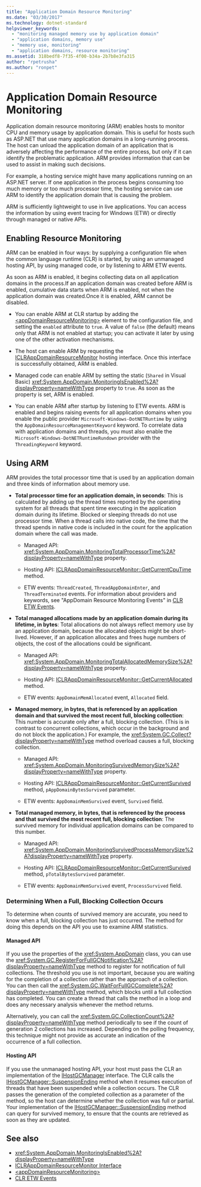 ```yaml
---
title: "Application Domain Resource Monitoring"
ms.date: "03/30/2017"
ms.technology: dotnet-standard
helpviewer_keywords:
  - "monitoring managed memory use by application domain"
  - "application domains, memory use"
  - "memory use, monitoring"
  - "application domains, resource monitoring"
ms.assetid: 318bedf8-7f35-4f00-b34a-2b7b8e3fa315
author: "rpetrusha"
ms.author: "ronpet"
---
```

# Application Domain Resource Monitoring

Application domain resource monitoring (ARM) enables hosts to monitor CPU and memory usage by application domain. This is useful for hosts such as ASP.NET that use many application domains in a long-running process. The host can unload the application domain of an application that is adversely affecting the performance of the entire process, but only if it can identify the problematic application. ARM provides information that can be used to assist in making such decisions.

For example, a hosting service might have many applications running on an ASP.NET server. If one application in the process begins consuming too much memory or too much processor time, the hosting service can use ARM to identify the application domain that is causing the problem.

ARM is sufficiently lightweight to use in live applications. You can access the information by using event tracing for Windows (ETW) or directly through managed or native APIs.

## Enabling Resource Monitoring

ARM can be enabled in four ways: by supplying a configuration file when the common language runtime (CLR) is started, by using an unmanaged hosting API, by using managed code, or by listening to ARM ETW events.

As soon as ARM is enabled, it begins collecting data on all application domains in the process.If an application domain was created before ARM is enabled, cumulative data starts when ARM is enabled, not when the application domain was created.Once it is enabled, ARM cannot be disabled.

- You can enable ARM at CLR startup by adding the [\<appDomainResourceMonitoring>](../../../docs/framework/configure-apps/file-schema/runtime/appdomainresourcemonitoring-element.md) element to the configuration file, and setting the `enabled` attribute to `true`. A value of `false` (the default) means only that ARM is not enabled at startup; you can activate it later by using one of the other activation mechanisms.

- The host can enable ARM by requesting the [ICLRAppDomainResourceMonitor](../../../docs/framework/unmanaged-api/hosting/iclrappdomainresourcemonitor-interface.md) hosting interface. Once this interface is successfully obtained, ARM is enabled.

- Managed code can enable ARM by setting the static (`Shared` in Visual Basic) <xref:System.AppDomain.MonitoringIsEnabled%2A?displayProperty=nameWithType> property to `true`. As soon as the property is set, ARM is enabled.

- You can enable ARM after startup by listening to ETW events. ARM is enabled and begins raising events for all application domains when you enable the public provider `Microsoft-Windows-DotNETRuntime` by using the `AppDomainResourceManagementKeyword` keyword. To correlate data with application domains and threads, you must also enable the `Microsoft-Windows-DotNETRuntimeRundown` provider with the `ThreadingKeyword` keyword.

## Using ARM

ARM provides the total processor time that is used by an application domain and three kinds of information about memory use.

- **Total processor time for an application domain, in seconds**: This is calculated by adding up the thread times reported by the operating system for all threads that spent time executing in the application domain during its lifetime. Blocked or sleeping threads do not use processor time. When a thread calls into native code, the time that the thread spends in native code is included in the count for the application domain where the call was made.

  - Managed API: <xref:System.AppDomain.MonitoringTotalProcessorTime%2A?displayProperty=nameWithType> property.

  - Hosting API: [ICLRAppDomainResourceMonitor::GetCurrentCpuTime](../../../docs/framework/unmanaged-api/hosting/iclrappdomainresourcemonitor-getcurrentcputime-method.md) method.

  - ETW events: `ThreadCreated`, `ThreadAppDomainEnter`, and `ThreadTerminated` events. For information about providers and keywords, see "AppDomain Resource Monitoring Events" in [CLR ETW Events](../../../docs/framework/performance/clr-etw-events.md).

- **Total managed allocations made by an application domain during its lifetime, in bytes**: Total allocations do not always reflect memory use by an application domain, because the allocated objects might be short-lived. However, if an application allocates and frees huge numbers of objects, the cost of the allocations could be significant.

  - Managed API: <xref:System.AppDomain.MonitoringTotalAllocatedMemorySize%2A?displayProperty=nameWithType> property.

  - Hosting API: [ICLRAppDomainResourceMonitor::GetCurrentAllocated](../../../docs/framework/unmanaged-api/hosting/iclrappdomainresourcemonitor-getcurrentallocated-method.md) method.

  - ETW events: `AppDomainMemAllocated` event, `Allocated` field.

- **Managed memory, in bytes, that is referenced by an application domain and that survived the most recent full, blocking collection**: This number is accurate only after a full, blocking collection. (This is in contrast to concurrent collections, which occur in the background and do not block the application.) For example, the <xref:System.GC.Collect?displayProperty=nameWithType> method overload causes a full, blocking collection.

  - Managed API: <xref:System.AppDomain.MonitoringSurvivedMemorySize%2A?displayProperty=nameWithType> property.

  - Hosting API: [ICLRAppDomainResourceMonitor::GetCurrentSurvived](../../../docs/framework/unmanaged-api/hosting/iclrappdomainresourcemonitor-getcurrentsurvived-method.md) method, `pAppDomainBytesSurvived` parameter.

  - ETW events: `AppDomainMemSurvived` event, `Survived` field.

- **Total managed memory, in bytes, that is referenced by the process and that survived the most recent full, blocking collection**: The survived memory for individual application domains can be compared to this number.

  - Managed API: <xref:System.AppDomain.MonitoringSurvivedProcessMemorySize%2A?displayProperty=nameWithType> property.

  - Hosting API: [ICLRAppDomainResourceMonitor::GetCurrentSurvived](../../../docs/framework/unmanaged-api/hosting/iclrappdomainresourcemonitor-getcurrentsurvived-method.md) method, `pTotalBytesSurvived` parameter.

  - ETW events: `AppDomainMemSurvived` event, `ProcessSurvived` field.

### Determining When a Full, Blocking Collection Occurs

To determine when counts of survived memory are accurate, you need to know when a full, blocking collection has just occurred. The method for doing this depends on the API you use to examine ARM statistics.

#### Managed API

If you use the properties of the <xref:System.AppDomain> class, you can use the <xref:System.GC.RegisterForFullGCNotification%2A?displayProperty=nameWithType> method to register for notification of full collections. The threshold you use is not important, because you are waiting for the completion of a collection rather than the approach of a collection. You can then call the <xref:System.GC.WaitForFullGCComplete%2A?displayProperty=nameWithType> method, which blocks until a full collection has completed. You can create a thread that calls the method in a loop and does any necessary analysis whenever the method returns.

Alternatively, you can call the <xref:System.GC.CollectionCount%2A?displayProperty=nameWithType> method periodically to see if the count of generation 2 collections has increased. Depending on the polling frequency, this technique might not provide as accurate an indication of the occurrence of a full collection.

#### Hosting API

If you use the unmanaged hosting API, your host must pass the CLR an implementation of the [IHostGCManager](../../../docs/framework/unmanaged-api/hosting/ihostgcmanager-interface.md) interface. The CLR calls the [IHostGCManager::SuspensionEnding](../../../docs/framework/unmanaged-api/hosting/ihostgcmanager-suspensionending-method.md) method when it resumes execution of threads that have been suspended while a collection occurs. The CLR passes the generation of the completed collection as a parameter of the method, so the host can determine whether the collection was full or partial. Your implementation of the [IHostGCManager::SuspensionEnding](../../../docs/framework/unmanaged-api/hosting/ihostgcmanager-suspensionending-method.md) method can query for survived memory, to ensure that the counts are retrieved as soon as they are updated.

## See also

- <xref:System.AppDomain.MonitoringIsEnabled%2A?displayProperty=nameWithType>
- [ICLRAppDomainResourceMonitor Interface](../../../docs/framework/unmanaged-api/hosting/iclrappdomainresourcemonitor-interface.md)
- [\<appDomainResourceMonitoring>](../../../docs/framework/configure-apps/file-schema/runtime/appdomainresourcemonitoring-element.md)
- [CLR ETW Events](../../../docs/framework/performance/clr-etw-events.md)
